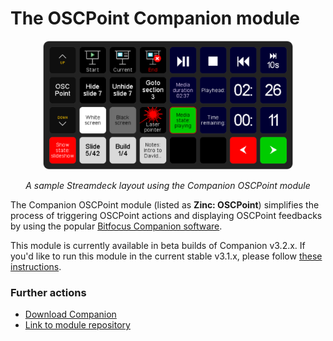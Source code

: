 # The OSCPoint Companion module

<div align="center">
<img src="./assets/streamdeck.png" style="max-width: 400px">

_A sample Streamdeck layout using the Companion OSCPoint module_
</div>

The Companion OSCPoint module (listed as **Zinc: OSCPoint**) simplifies the process of triggering OSCPoint actions and displaying OSCPoint feedbacks by using the popular [Bitfocus Companion software](https://bitfocus.io/companion).

This module is currently available in beta builds of Companion v3.2.x. If you'd like to run this module in the current stable v3.1.x, please follow [these instructions](https://github.com/bitfocus/companion-module-base/wiki#4-clone-the-module).

### Further actions

- [Download Companion](https://bitfocus.io/companion)
- [Link to module repository](https://github.com/bitfocus/companion-module-zinc-oscpoint)